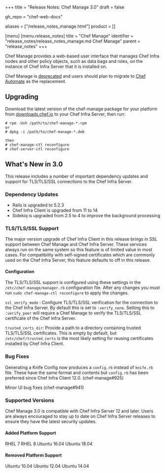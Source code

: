 +++
title = "Release Notes: Chef Manage 3.0"
draft = false

gh_repo = "chef-web-docs"

aliases = ["/release_notes_manage.html"]
product = []

[menu]
  [menu.release_notes]
    title = "Chef Manage"
    identifier = "release_notes/release_notes_manage.md Chef Manage"
    parent = "release_notes"
+++

Chef Manage provides a web-based user interface that manages Chef Infra nodes and
other policy objects, such as data bags and roles, on the instance of Chef Infra Server
that it is installed on.

Chef Manage is [deprecated](/versions/#deprecated) and users should plan to
migrate to [Chef Automate](/automate/) as the replacement.

## Upgrading

Download the latest version of the chef-manage package for your platform from
[downloads.chef.io](https://downloads.chef.io/manage) to your Chef Infra Server,
then run:

```
# rpm -Uvh /path/to/chef-manage-*.rpm
or
# dpkg -i /path/to/chef-manage-*.deb

then
# chef-manage-ctl reconfigure
# chef-server-ctl reconfigure
```

## What's New in 3.0

This release includes a number of important dependency updates and support for
TLS/TLS/SSL connections to the Chef Infra Server.

### Dependency Updates

* Rails is upgraded to 5.2.3
* Chef Infra Client is upgraded from 11 to 14
* Sidekiq is upgraded from 2.5 to 4 to improve the background processing

### TLS/TLS/SSL Support

The major version upgrade of Chef Infra Client in this release brings in SSL support
between Chef Manage and Chef Infra Server. These services always run on the
same system so this feature is of limited value in most cases. For compatibility
with self-signed certificates which are commonly used on the Chef Infra Server, this
feature defaults to off in this release.

#### Configuration

The TLS/TLS/SSL support is configured using these settings in the
`/etc/chef-manage/manager.rb` configuration file. After any changes you must run
`sudo chef-manage-ctl reconfigure` to apply the changes.

`ssl_verify_mode` : Configure TLS/TLS/SSL verification for the connection to the Chef Infra
Server. By default this is set to `:verify_none`. Setting this to `:verify_peer`
will require a Chef Manage to verify the TLS/TLS/SSL certificate of the Chef Infra Server.

`trusted_certs_dir`: Provide a path to a directory containing trusted TLS/TLS/SSL
certificates. This is empty by default, but `/etc/chef/trusted_certs` is the
most likely setting for reusing certificates installed by Chef Infra Client.

### Bug Fixes

Generating a Knife Config now produces a `config.rb` instead of `knife.rb` file.
These have the same format and contents but `config.rb` has been preferred since
Chef Infra Client 12.0. (chef-manage#925)

Minor UI bug fixes (chef-manage#941)

### Supported Versions

Chef Manage 3.0 is compatible with Chef Infra Server 12 and later. Users are
always encouraged to stay up to date on Chef Infra Server releases to ensure they
have the latest security updates.

#### Added Platform Support

RHEL 7
RHEL 8
Ubuntu 16.04
Ubuntu 18.04

#### Removed Platform Support

Ubuntu 10.04
Ubuntu 12.04
Ubuntu 14.04

